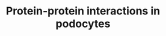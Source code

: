 ---
annotations:
- type: Cell Type Ontology
  value: glomerular visceral epithelial cell
authors:
- Gwarsow
- MaintBot
- Mkutmon
- Jmelius
- Khanspers
- Eweitz
description: XPodNet is a larger version of PodNet. Interactions from STRING database
  have been added to PodNet to build XPodNet. Hence, not all interactions found in
  XPodNet do necessarily have to be curated.
last-edited: 2022-01-06
organisms:
- Mus musculus
redirect_from:
- /index.php/Pathway:WP2309
- /instance/WP2309
schema-jsonld:
- '@context': https://schema.org/
  '@id': https://wikipathways.github.io/pathways/WP2309.html
  '@type': Dataset
  creator:
    '@type': Organization
    name: WikiPathways
  description: XPodNet is a larger version of PodNet. Interactions from STRING database
    have been added to PodNet to build XPodNet. Hence, not all interactions found
    in XPodNet do necessarily have to be curated.
  keywords:
  - Tgfb2
  - Itga6
  - Hsp90aa1
  - Tsc1
  - Aph1a
  - Flt1
  - Nt5e
  - Zhx3
  - Nkd1
  - Acvrl1
  - Raf1
  - Ngf
  - Acvr2b
  - Mlph
  - Rhoa
  - Lrp1b
  - Adipor1
  - Fhl3
  - Igfbp7
  - Atg5
  - Vim
  - ENSMUSG00000015656
  - Rps6ka5
  - Bcl2
  - Rnf128
  - Snx26
  - Slc4a1
  - Prkci
  - Kl
  - Cacng5
  - Trpc6
  - Rac1
  - Rbpj
  - Diap1
  - Nsd1
  - Fadd
  - Tgfb3
  - Shcbp1
  - Neo1
  - Ldb3
  - Prpf40a
  - Lamb1-1
  - Igfbp3
  - Fbln2
  - Tcf21
  - Ing4
  - Sult1b1
  - Itga2
  - Crtam
  - Actr2
  - Hes6
  - Cxcl16
  - Diap2
  - Arpc3
  - Cebpa
  - Cfh
  - Grb7
  - Inf2
  - Blk
  - Tarbp2
  - Ncstn
  - Lef1
  - Sumo1
  - Epha2
  - Efnb2
  - Smad4
  - Bmp6
  - Zhx2
  - Bcl2l1
  - Pfn3
  - Dnm2
  - Slc6a2
  - Oasl2
  - Ighg
  - Lamc2
  - Stra13
  - Pxn
  - Drp2
  - Notch4
  - Prkx
  - Ext1
  - E2f1
  - Il7r
  - Arnt
  - Cdh22
  - Hif1an
  - Ntrk3
  - Cxadr
  - Tceb2
  - Pak2
  - Sirt1
  - Carf
  - Nrip3
  - Ctbp1
  - Agtr1a
  - Arrb2
  - Foxa2
  - Axin1
  - Synpo
  - Ccng2
  - Cldn4
  - Itga5
  - Tax1bp3
  - Pdgfrb
  - Rab8b
  - Sema3f
  - Braf
  - Grit
  - Irs1
  - Siglece
  - Ptk2b
  - Nedd9
  - Kif17
  - Dok1
  - Bag1
  - Tssk5
  - Lnx1
  - Magi2
  - Pik3r3
  - Arhgdia
  - Bahd1
  - Ndn
  - Nrip1
  - Cdc42ep5
  - Dicer1
  - Igfbp2
  - Nrxn1
  - Efnb1
  - Stmn1
  - Zfp128
  - Arhgap24
  - Ywhah
  - Pax6
  - Crk
  - Epas1
  - Inpp5d
  - Lasp1
  - Tiam1
  - Myoz1
  - Sorbs1
  - Pak1
  - Usp7
  - Atp9a
  - Cntn2
  - Itgb1
  - Sh2d1a
  - Hspg2
  - Lims1
  - Nf2
  - Tcf3
  - Hspa8
  - Pkd2
  - Egln3
  - Ltbp1
  - Bmp7
  - Parva
  - Prkaca
  - Hand2
  - Cdkn2a
  - Pax8
  - Ephb2
  - Cgn
  - Vasp
  - Nck1
  - Calb2
  - Itsn1
  - Gmcl1
  - F11r
  - Vhl
  - Epor
  - Bmpr1b
  - Hsp90ab1
  - Strap
  - Lims2
  - Zhx1
  - Wnt1
  - Tbc1d4
  - Ppp2ca
  - Vegfa
  - Vav2
  - Ccnd3
  - Cdh7
  - Gata4
  - Gab2
  - Invs
  - Vangl1
  - Prkar2a
  - Tgfbr2
  - Psenen
  - Smad6
  - Erbb4
  - Arpc5
  - Arpc5l
  - Fos
  - Ccnd1
  - Htt
  - Cldn2
  - Raver1
  - Stxbp5
  - Pknox1
  - Ccng1
  - TRAV13N-3
  - Met
  - Cd19
  - Gpr120
  - Grin1
  - Pvrl1
  - Itga3
  - Lck
  - Abcc3
  - Carm1
  - Syt1
  - Zyx
  - Ntrk2
  - Ralgps1
  - Rarb
  - Mtor
  - Plec1
  - Frs3
  - Actn4
  - Sema3a
  - Atg7
  - Sytl2
  - Hand1
  - Cldn1
  - Mtap2
  - Arntl
  - Tsg101
  - Jup
  - Capza1
  - Lama5
  - Bmpr2
  - Sh3gl2
  - Gigyf1
  - Tgfbr1
  - Baiap2
  - Prkcd
  - Mtap1a
  - Fat1
  - Ccnd2
  - Rrn3
  - Cav1
  - Trpv5
  - Sparc
  - Hoxd1
  - Pik3cd
  - Mcf2l
  - Col4a3
  - Sulf1
  - Efs
  - Eln
  - Appl2
  - Rab8a
  - Trib3
  - Robo2
  - Zeb2
  - Hey1
  - Smarca4
  - Psmd7
  - Lyn
  - Bcl2l11
  - Rab38
  - Plce1
  - Cd5
  - Kcp
  - Pick1
  - Sgcd
  - Lamc1
  - Dll4
  - Mras
  - Sdcbp
  - Git1
  - Rspo2
  - Sgcz
  - Adcy1
  - Vcp
  - Wasf1
  - Mapk9
  - Wwc1
  - Kat2a
  - Inadl
  - Crb2
  - Actn2
  - Snta1
  - Plau
  - Mdm2
  - Grin2a
  - Cntnap1
  - LOC630565
  - Flii
  - Kif5a
  - Kcnmb1
  - Camk2g
  - Ctnnb1
  - Pecam1
  - Cdk4
  - Ctnna1
  - Plxna1
  - Tcf7l2
  - Pard3
  - Sept2
  - Enkur
  - Amica1
  - Krt7
  - Rab27a
  - Map4k4
  - Cdkn1b
  - Lepr
  - Clic5
  - Cask
  - Nfatc3
  - Myoc
  - Ccne1
  - Itga8
  - Homer3
  - Akt1
  - Arpc2
  - Net1
  - Ncoa1
  - Ppp2r1a
  - Usp8
  - Khdrbs3
  - Rph3a
  - Nedd4l
  - Cldn3
  - Arpc4
  - Igh-VJ558
  - Isl1
  - Angptl3
  - Wipf1
  - ENSMUSG00000076711
  - Wwp1
  - Ppp3ca
  - Tgfbr3
  - Rnf123
  - Smad2
  - Ptpn12
  - Fn1
  - Kank2
  - Diablo
  - Sntb2
  - Myo1c
  - Chd1l
  - Itgax
  - Add2
  - Lrp4
  - Trp53
  - Syt13
  - Cyp26a1
  - Cxxc5
  - Tagln
  - ENSMUSG00000076594
  - Prkce
  - Ptpn13
  - Mgea5
  - Ezr
  - Grlf1
  - Wt1
  - Apba1
  - Ephb6
  - Pkd1
  - Zfp423
  - Csf1
  - Snai1
  - Ret
  - Cdkn1a
  - P4ha1
  - Bad
  - Agtr1b
  - Krt8
  - Sh3gl1
  - Csnk2a1
  - Angptl4
  - Smarcd3
  - Srcin1
  - Fyb
  - Pgm5
  - Sytl3
  - Pten
  - Vcl
  - Lama1
  - Blnk
  - Tbxa2r
  - Rasa1
  - Sh3kbp1
  - Rab4b
  - Ptpro
  - Rab4a
  - Esrrb
  - Cul2
  - Notch2
  - Csk
  - Fras1
  - Tob2
  - Magi1
  - Actb
  - Clock
  - Mapk8
  - Nckipsd
  - Bbc3
  - Akt3
  - Pla2r1
  - Nrp1
  - Bhlhe40
  - Ednra
  - Cd3e
  - Kcnma1
  - Rxra
  - Wdr12
  - Cdc42ep4
  - Prmt1
  - Cd2ap
  - Arhgef7
  - Ptpn11
  - Kcna2
  - Spnb2
  - Pax2
  - Mycn
  - Synpo2
  - Dll1
  - Arpc1b
  - Tln1
  - Cdh2
  - Plcg1
  - Psen2
  - Plcg2
  - Sh2b1
  - Atg10
  - Vtn
  - Grip1
  - Ywhae
  - Shc1
  - Col18a1
  - Gimap3
  - Cdh5
  - Slc9a3r2
  - Cd22
  - Ccni
  - Eps8
  - Gnb2l1
  - Agrn
  - Lrrc7
  - Bcam
  - A2bp1
  - Serpina3g
  - Tjp1
  - Wif1
  - Tln2
  - Igf1r
  - Syvn1
  - Sorbs3
  - Smad3
  - Skap2
  - Hras1
  - Palld
  - Col4a4
  - Itga1
  - Rabgef1
  - Ube2i
  - Clnk
  - Icam2
  - Olig1
  - Sytl4
  - Trim24
  - Cfl1
  - Csf1r
  - Tsc2
  - Spp1
  - E2f3
  - Pde3a
  - Fcgrt
  - Socs6
  - Rin1
  - Pik3ca
  - Pard6a
  - Cd151
  - Cdc42
  - Grb2
  - Cacng4
  - Prnp
  - Ptpra
  - Ctnna3
  - Was
  - Gsk3b
  - Myo1e
  - Map2k1
  - Cldn5
  - Myh10
  - Zfp84
  - Gpr177
  - Dvl3
  - LOC641221
  - Mcm7
  - Rapgef2
  - Mc1r
  - Podxl
  - Arf6
  - Grid2
  - Uchl1
  - Nphp1
  - Kif2a
  - Paxip1
  - Nid1
  - Nos1
  - Khdrbs1
  - Pawr
  - Crkl
  - Nid2
  - Src
  - Plekhh2
  - Ilk
  - Map1lc3a
  - Ddn
  - Gabrb2
  - Slc29a4
  - Gjb6
  - Pdss2
  - Notch1
  - Camk2a
  - Aph1c
  - Epha6
  - Nrn1
  - Ctnnd1
  - Ubc
  - Frs2
  - Nr2f2
  - Cyr61
  - Dock4
  - Shc2
  - Gm5637
  - Bik
  - Mapk8ip2
  - Mapt
  - Hif1a
  - Ctgf
  - Sytl1
  - Icam5
  - Polr2b
  - Trf
  - Myoz2
  - Hk1
  - Adcyap1r1
  - Nrp2
  - Cldn7
  - Kif26a
  - Gab1
  - Pik3c2a
  - Birc5
  - Bmpr1a
  - Jam3
  - Lhx3
  - Actr3
  - Ppp1ca
  - Agtrap
  - Sdk1
  - Lgals1
  - Ptpn6
  - Pik3r1
  - Nisch
  - Ptprc
  - Id2
  - Stt3b
  - ENSMUSG00000076733
  - Aph1b
  - Bcl2l2
  - Vps28
  - Smurf2
  - Bmp4
  - Pde4d
  - Gabrg2
  - Pik3r2
  - Tceb1
  - Spna2
  - Cdh4
  - Epb4.1l5
  - Ctla4
  - Nr4a3
  - Taf5
  - Kirrel
  - Herpud1
  - Ppara
  - Epha4
  - Adam12
  - Smad7
  - Notch3
  - Sh3bp1
  - Cldn6
  - Foxc2
  - Slc6a3
  - Cd28
  - Tcf7
  - Cdk9
  - Pard6b
  - Nfatc4
  - Kdr
  - Prkacb
  - Anxa2
  - Mtpn
  - Cdh3
  - Camk2d
  - Ywhab
  - Mpz
  - Zfp36
  - Jak2
  - Hgs
  - Gimap1
  - Pfn2
  - Itgb5
  - Sh2d4a
  - Egln2
  - Pdpn
  - Kifap3
  - Adrb1
  - Scrib
  - Ctnna2
  - Dnm3
  - Ocln
  - Atp6v0a1
  - Cdc25b
  - Iqgap1
  - Gne
  - Trpm7
  - Racgap1
  - Pip5k1c
  - Lcp2
  - Kif3b
  - Brd7
  - Angptl2
  - mICA
  - Pik3r6
  - Gab3
  - Hdac1
  - Efnb3
  - Dlk1
  - Tcf7l1
  - Pak3
  - Rab3b
  - Htra1
  - Nck2
  - Olfm1
  - Sirpa
  - Npr1
  - Sp1
  - Matr3
  - Slc43a1
  - Wtip
  - Lmx1b
  - Chn2
  - Gipc1
  - Grin2b
  - Wasl
  - Rab3a
  - Map2k5
  - Ywhag
  - Dbn1
  - Olig2
  - Dvl2
  - Jub
  - Sntb1
  - Igsf5
  - Prop1
  - Arrb1
  - Smad1
  - Mafb
  - Mapk1
  - Wdfy3
  - Klc1
  - Bid
  - F3
  - Sykb
  - Cldn8
  - Cdk6
  - Map2k7
  - Plaur
  - Themis
  - Tie1
  - Igf1
  - Cdk5r1
  - Tek
  - Itgb1bp3
  - Gm10698
  - Fgd1
  - Adam10
  - Inppl1
  - Prkcz
  - Ctsl
  - Pdcd6
  - Spn
  - Fyn
  - Lamc3
  - Pik3r5
  - Lama2
  - Tenc1
  - Kirrel3
  - Dsc1
  - Hcls1
  - Myh9
  - Thra
  - ICAT
  - Gadd45g
  - Fam65a
  - Med25
  - Itga7
  - Porcn
  - Sphk2
  - Cdc42ep1
  - Eng
  - Dok2
  - Gabra4
  - Coq6
  - Ptprf
  - Map2k2
  - Col4a5
  - Capzb
  - Pcna
  - Apbb1ip
  - Rara
  - Map3k5
  - L1cam
  - Ripk1
  - Yes1
  - Camk2b
  - Sos2
  - Itgb3
  - Nphs2
  - Lamb2
  - Casp8
  - Pfn1
  - Cyfip1
  - Cd47
  - Tnf
  - Cbl
  - Tgfb1
  - Cdkn1c
  - Map3k7ip1
  - Cux1
  - Micall2
  - Sfn
  - Ep300
  - Bcar1
  - Map4k1
  - Pik3cb
  - Psen1
  - Mapkap1
  - Gria2
  - Vdr
  - Kirrel2
  - Acp1
  - Nkd2
  - Pitx2
  - Abl1
  - Smarcal1
  - Fas
  - Stub1
  - Sv2b
  - Dsg1a
  - Ddr1
  - Itgav
  - Grb10
  - Dag1
  - Arpc1a
  - Arnt2
  - Sos1
  - Cttn
  - Tsga10
  - Sgca
  - Nphs1
  - Gja1
  - Mapk8ip3
  - Bax
  - Slc34a1
  - Ap2a2
  - Vwf
  - Rtkn
  - Ccna2
  - Apc
  - Ubqln2
  - Cmip
  - Ptger4
  - Enah
  - Vangl2
  - Btla
  - Mef2a
  - Vamp2
  - Mybl2
  - Actl6b
  - Tspan7
  - Klc2
  - Cdk17
  - Lrrk2
  - Ctnnbip1
  - Pdcd6ip
  - Pvrl3
  - Dvl1
  - Cxcl10
  - Slamf1
  - Smurf1
  - Tuba1a
  - Cdh1
  - Kat2b
  - Casp3
  - Irs2
  - Itgb4
  - Cxcl12
  - Kras
  - Ptk2
  - Angpt1
  - Mapk3
  - Pik3cg
  - Crim1
  - Ldb1
  - Insr
  - Nes
  - Ywhaq
  - Capza2
  - Eif4enif1
  - Cd247
  - Skp2
  - Robo1
  - Utrn
  - Fktn
  - Mdm4
  - Atg12
  - Cdk5
  - Mpdz
  - Med28
  - Ptgs2
  - Prkca
  - Fbxw7
  - Ltbp3
  - Thrb
  - Dnm1
  - Rufy1
  - Pex19
  - Pkp4
  - Lin7a
  - Fhl2
  - Fkbpl
  - Scel
  license: CC0
  name: Protein-protein interactions in podocytes
seo: CreativeWork
title: Protein-protein interactions in podocytes
wpid: WP2309
---